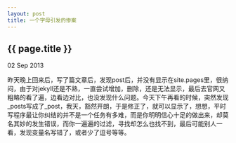 ```yaml
---
layout: post
title: 一个字母引发的惨案
---
```


## {{ page.title }}

<p class="meta">02 Sep 2013</p>

昨天晚上回来后，写了篇文章后，发现post后，并没有显示在site.pages里，很纳闷，由于对jekyll还是不熟，一直尝试增加，删除，还是无法显示，最后去官网又粗略的看了遍，边看边对比，也没发现什么问题。今天下午再看的时候，突然发现_posts写成了_post，我天，豁然开朗，于是修正了，就可以显示了，想想，平时写程序最让你纠结的并不是一个任务有多难，而是你明明信心十足的做出来，却莫名其妙的发生错误，而你一遍遍的过滤，寻找却怎么也找不到，最后可能别人一看，发现变量名写错了，或者少了逗号等等。
